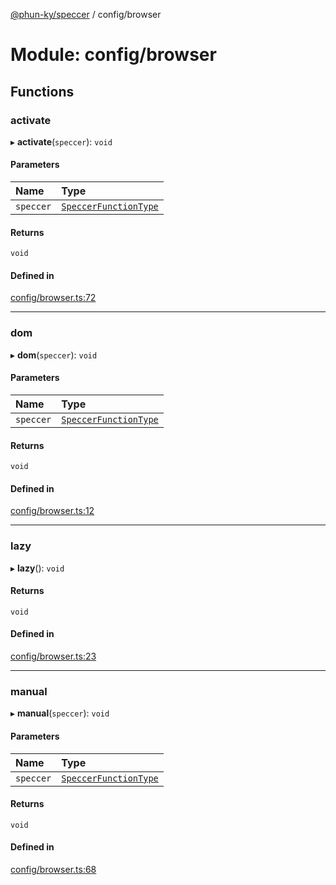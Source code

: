 [@phun-ky/speccer](../README.md) / config/browser

# Module: config/browser

## Functions

### activate

▸ **activate**(`speccer`): `void`

#### Parameters

| Name | Type |
| :------ | :------ |
| `speccer` | [`SpeccerFunctionType`](types_speccer.md#speccerfunctiontype) |

#### Returns

`void`

#### Defined in

[config/browser.ts:72](https://github.com/phun-ky/speccer/blob/main/src/config/browser.ts#L72)

___

### dom

▸ **dom**(`speccer`): `void`

#### Parameters

| Name | Type |
| :------ | :------ |
| `speccer` | [`SpeccerFunctionType`](types_speccer.md#speccerfunctiontype) |

#### Returns

`void`

#### Defined in

[config/browser.ts:12](https://github.com/phun-ky/speccer/blob/main/src/config/browser.ts#L12)

___

### lazy

▸ **lazy**(): `void`

#### Returns

`void`

#### Defined in

[config/browser.ts:23](https://github.com/phun-ky/speccer/blob/main/src/config/browser.ts#L23)

___

### manual

▸ **manual**(`speccer`): `void`

#### Parameters

| Name | Type |
| :------ | :------ |
| `speccer` | [`SpeccerFunctionType`](types_speccer.md#speccerfunctiontype) |

#### Returns

`void`

#### Defined in

[config/browser.ts:68](https://github.com/phun-ky/speccer/blob/main/src/config/browser.ts#L68)
